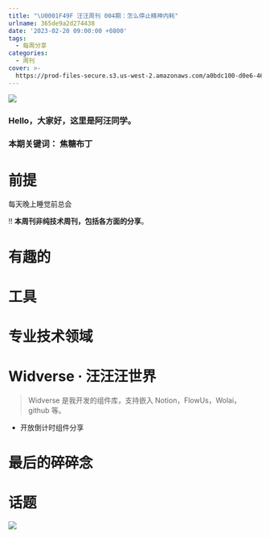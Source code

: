 ```yaml
---
title: "\U0001F49F 汪汪周刊 004期：怎么停止精神内耗"
urlname: 365de9a2d274438
date: '2023-02-20 09:00:00 +0800'
tags:
  - 每周分享
categories:
  - 周刊
cover: >-
  https://prod-files-secure.s3.us-west-2.amazonaws.com/a0bdc100-d0e6-4660-8a91-9071d9d01779/b3dcc974-bb70-4c35-90e9-7f1e6273387e/%E8%93%9D%E7%B2%89%E8%89%B2%E8%B7%B3%E8%9A%A4%E5%B8%82%E5%9C%BA%E7%9F%A2%E9%87%8F%E6%B4%BB%E5%8A%A8%E5%AE%A3%E4%BC%A0%E4%B8%AD%E6%96%87%E5%BE%AE%E4%BF%A1%E5%85%AC%E4%BC%97%E5%8F%B7%E5%B0%81%E9%9D%A2.png?X-Amz-Algorithm=AWS4-HMAC-SHA256&X-Amz-Content-Sha256=UNSIGNED-PAYLOAD&X-Amz-Credential=AKIAT73L2G45HZZMZUHI%2F20240305%2Fus-west-2%2Fs3%2Faws4_request&X-Amz-Date=20240305T064051Z&X-Amz-Expires=3600&X-Amz-Signature=9c27304b03856a92b686be57d62b0d0666d2179b9d761e63dfc2e30251b2245d&X-Amz-SignedHeaders=host&x-id=GetObject
---
```


![](https://prod-files-secure.s3.us-west-2.amazonaws.com/a0bdc100-d0e6-4660-8a91-9071d9d01779/560bd117-80ad-4b0e-bac7-73a9319fe47e/IMG_5974.jpg?X-Amz-Algorithm=AWS4-HMAC-SHA256&X-Amz-Content-Sha256=UNSIGNED-PAYLOAD&X-Amz-Credential=AKIAT73L2G45HZZMZUHI%2F20240305%2Fus-west-2%2Fs3%2Faws4_request&X-Amz-Date=20240305T064052Z&X-Amz-Expires=3600&X-Amz-Signature=6b94cbbbeeccafded7e01527f49273e98681f0e90072ffeef906bb548baf91a6&X-Amz-SignedHeaders=host&x-id=GetObject)

### Hello，大家好，这里是阿汪同学。

### 本期关键词： 焦糖布丁

# 前提

每天晚上睡觉前总会

‼️ **本周刊非纯技术周刊，包括各方面的分享**。

# 有趣的

# 工具

# 专业技术领域

# Widverse · 汪汪汪世界

> Widverse 是我开发的组件库，支持嵌入 Notion，FlowUs，Wolai，github 等。

- 开放倒计时组件分享

# 最后的碎碎念

# 话题

![](https://i.hd-r.cn/9f144b95fa5e7e2b4105f7bbd6a511e4.jpg)
